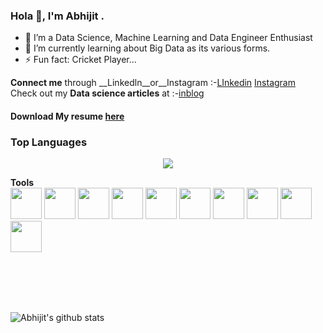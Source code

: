 ### Hola 👋, I'm Abhijit  . 

- 👀 I’m a Data Science, Machine Learning and Data Engineer Enthusiast
- 🌱 I’m currently learning about Big Data as its various forms.
- ⚡ Fun fact: Cricket Player...

__Connect me__ through __Linkedln__or__Instagram  :-[LInkedin](https://www.linkedin.com/in/abhijit-barik-55847920a/)    [Instagram](https://www.linkedin.com/in/abhijit-barik-55847920a/)\
Check out my __Data science articles__ at :-[inblog](https://inblog.in/@AbhijitBarik01)
#### Download My resume [here](https://drive.google.com/file/d/13LaWehtZ351itXeOKEmYuTQqnz79cCpx/view?usp=drivesdk)

### Top Languages

<p align="center">
<a href = "https://github.com/Abhijit-Barik01">
  <img src="https://github-readme-stats-aj8vj7k8x.vercel.app/api/top-langs/?username=Abhijit-Barik01&layout=compact&title_color=ffc857&icon_color=8ac926&text_color=daf7dc&bg_color=151515&card_width=400">
</a>
</p>

__Tools__
<br>
<img src="https://cdn3.iconfinder.com/data/icons/logos-and-brands-adobe/512/267_Python-512.png" width=50 height=50>
<img src="https://iconape.com/wp-content/files/dw/348983/svg/348983.svg" width=50 height=50>
<img src="https://pythonforfinance.net/wp-content/uploads/2019/07/Jupyter.jpg" width=50 height=50>
<img src="https://colab.research.google.com/img/colab_favicon.ico" height=50 width=50>
<img src="https://avatars.githubusercontent.com/u/45109972?s=400&v=4" width=50 height=50>
<img src="https://image.flaticon.com/icons/png/512/732/732212.png" width=50 height=50>
<img src="https://cdn.iconscout.com/icon/free/png-512/mongodb-5-1175140.png" width=50 height=50>
<img src="https://upload.wikimedia.org/wikipedia/commons/thumb/2/2d/Tensorflow_logo.svg/1200px-Tensorflow_logo.svg.png" width=50 height=50>
<img src="https://cdn2.iconfinder.com/data/icons/programming-and-development-flat/64/c_plus-512.png" width=50 height=50>
<img src="https://img.stackshare.io/service/5601/keras.png" width=50 height=50>

<br>


<br />
<br />
<br />

![Abhijit's github stats](https://github-readme-stats.vercel.app/api?username=Abhijit-Barik01&show_icons=true&hide_border=true&theme=radical)

